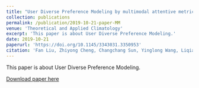 ```yaml
---
title: "User Diverse Preference Modeling by multimodal attentive metric learning"
collection: publications
permalink: /publication/2019-10-21-paper-MM
venue: 'Theoretical and Applied Climatology'
excerpt: 'This paper is about User Diverse Preference Modeling.'
date: 2019-10-21
paperurl: 'https://doi.org/10.1145/3343031.3350953'
citation: 'Fan Liu, Zhiyong Cheng, Changchang Sun, Yinglong Wang, Liqiang Nie & Mohan Kankanhalli. (2019). "User Diverse Preference Modeling by multimodal attentive metric learning." <i>ACM Multimedia</i>.'
---
```

This paper is about User Diverse Preference Modeling.

[Download paper here](https://dl.acm.org/doi/10.1145/3343031.3350953)
